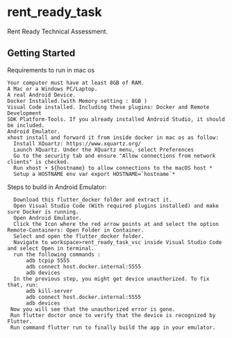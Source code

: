 # rent_ready_task

Rent Ready Technical Assessment.

## Getting Started

Requirements to run in mac os

    Your computer must have at least 8GB of RAM.
    A Mac or a Windows PC/Laptop.
    A real Android Device.
    Docker Installed.(with Memory setting : 8GB )
    Visual Code installed. Including these plugins: Docker and Remote Development
    SDK Platform-Tools. If you already installed Android Studio, it should be included.
    Android Emulator.
    xhost install and forward it from inside docker in mac os as follow:
      Install XQuartz: https://www.xquartz.org/
      Launch XQuartz. Under the XQuartz menu, select Preferences
      Go to the security tab and ensure "Allow connections from network clients" is checked.
      Run xhost + ${hostname} to allow connections to the macOS host *
      Setup a HOSTNAME env var export HOSTNAME=`hostname`*

 Steps to build in Android Emulator:

      Download this flutter_docker folder and extract it.
      Open Visual Studio Code (With required plugins installed) and make sure Docker is running.
      Open Android Emulator.
      Click the Icon where the red arrow points at and select the option Remote-Containers: Open Folder in Container.
      Select and open the flutter_docker folder.
      Navigate to workspace>rent_ready_task_vsc inside Visual Studio Code and select Open in terminal.
      run the following commands :
          adb tcpip 5555
          adb connect host.docker.internal:5555
          adb devices
      In the previous step, you might get device unauthorized. To fix that, run:
          adb kill-server
          adb connect host.docker.internal:5555
          adb devices
     Now you will see that the unauthorized error is gone.
     Run flutter doctor once to verify that the device is recognized by Flutter.
     Run command flutter run to finally build the app in your emulator.


